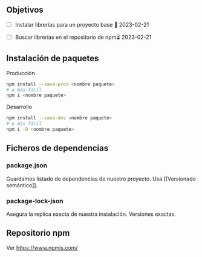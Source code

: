 
## Objetivos

- [ ] Instalar librerías para un proyecto base 📅 2023-02-21
- [ ] Buscar librerías en el repositorio de npm⏳ 2023-02-21 


## Instalación de paquetes

Producción

```bash
npm install --save-prod <nombre paquete>
# o más fácil
npm i <nombre paquete>
```

Desarrollo

```bash
npm install --save-dev <nombre paquete>
# o más fácil
npm i -D <nombre paquete>
```


## Ficheros de dependencias

### package.json
Guardamos listado de dependencias de nuestro proyecto.  Usa [[Versionado semántico]].

### package-lock-json
Asegura la replica exacta de nuestra instalación. Versiones exactas.


## Repositorio npm

Ver https://www.npmjs.com/


